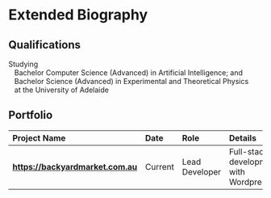 # Extended Biography

## Qualifications

Studying <br />
&nbsp;&nbsp;&nbsp;Bachelor Computer Science (Advanced) in Artificial Intelligence; and <br />
&nbsp;&nbsp;&nbsp;Bachelor Science (Advanced) in Experimental and Theoretical Physics <br />
&nbsp;&nbsp;&nbsp;at the University of Adelaide

## Portfolio

| **Project Name** | **Date** | **Role** | **Details** |
| :--- | :--- | :--- | :--- |
| **https://backyardmarket.com.au** | Current | Lead Developer | Full-stack development with Wordpress |

